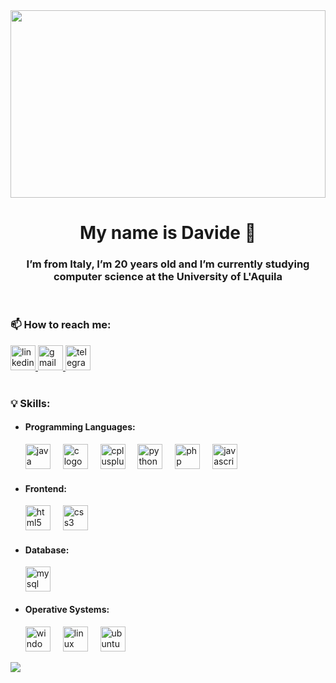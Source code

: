 <img src="https://media0.giphy.com/media/v1.Y2lkPTc5MGI3NjExanhvODFyZGNhOGx0eWRoZzhjbWQ4dHd2bWs1OGg4b2xleXEyMzJ3cSZlcD12MV9pbnRlcm5hbF9naWZfYnlfaWQmY3Q9Zw/VGuAZNdkPUpEY/giphy.gif" height="300px" width="100%" />
<h1 align="center">My name is Davide 👋</h1>

<h3 align="center">I’m from Italy, I’m 20 years old and I’m currently studying computer science at the University of L'Aquila</h3>

<br>

<h3 align="left">📫 How to reach me:</h3>
<div align="left">
    <a href="https://www.linkedin.com/in/davideodoardi" target="_blank">
        <img src="https://img.shields.io/static/v1?message=LinkedIn&logo=linkedin&label=&color=0077B5&logoColor=white&labelColor=&style=for-the-badge" height="40" alt="linkedin logo"  />
    </a>
    <a href="mailto:davide.odo16@gmail.com" target="_blank">
        <img src="https://img.shields.io/static/v1?message=Gmail&logo=gmail&label=&color=D14836&logoColor=white&labelColor=&style=for-the-badge" height="40" alt="gmail logo"  />
    </a>
    <a href="https://t.me/odoardy" target="_blank">
        <img src="https://img.shields.io/static/v1?message=Telegram&logo=telegram&label=&color=2CA5E0&logoColor=white&labelColor=&style=for-the-badge" height="40" alt="telegram logo"  />
    </a>
</div>

<br>

<h3 align="left">💡 Skills:</h3>
<ul>
    <li>
        <h4 align="left">Programming Languages:</h4>
        <div align="left">
            <img src="https://skillicons.dev/icons?i=java" height="40" alt="java logo"  />
            <img width="12" />
            <img src="https://cdn.simpleicons.org/c/A8B9CC" height="40" alt="c logo"  />
            <img width="12" />
            <img src="https://cdn.simpleicons.org/c++/00599C" height="40" alt="cplusplus logo"  />
            <img width="12" />
            <img src="https://cdn.jsdelivr.net/gh/devicons/devicon/icons/python/python-original.svg" height="40" alt="python logo"  />
            <img width="12" />
            <img src="https://cdn.simpleicons.org/php/777BB4" height="40" alt="php logo"  />
            <img width="12" />
            <img src="https://cdn.jsdelivr.net/gh/devicons/devicon/icons/javascript/javascript-original.svg" height="40" alt="javascript logo"  />
        </div>
    </li>
    <li>
        <h4 align="left">Frontend:</h4>
        <div align="left">
            <img src="https://cdn.jsdelivr.net/gh/devicons/devicon/icons/html5/html5-original.svg" height="40" alt="html5 logo"  />
            <img width="12" />
            <img src="https://cdn.jsdelivr.net/gh/devicons/devicon/icons/css3/css3-original.svg" height="40" alt="css3 logo"  />
        </div>
    </li>
    <li>
        <h4 align="left">Database:</h4>
        <div align="left">
            <img src="https://cdn.jsdelivr.net/gh/devicons/devicon/icons/mysql/mysql-original.svg" height="40" alt="mysql logo"  />
        </div>
    </li>
    <li>
        <h4 align="left">Operative Systems:</h4>
        <div align="left">
            <img src="https://cdn.jsdelivr.net/gh/devicons/devicon/icons/windows8/windows8-original.svg" height="40" alt="windows8 logo"  />
            <img width="12" />
            <img src="https://cdn.jsdelivr.net/gh/devicons/devicon/icons/linux/linux-original.svg" height="40" alt="linux logo"  />
            <img width="12" />
            <img src="https://cdn.jsdelivr.net/gh/devicons/devicon/icons/ubuntu/ubuntu-plain.svg" height="40" alt="ubuntu logo"  />
        </div>
    </li>
</ul>

<img src="https://raw.githubusercontent.com/Trilokia/Trilokia/379277808c61ef204768a61bbc5d25bc7798ccf1/bottom_header.svg" />
